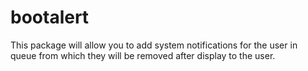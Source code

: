bootalert
=========

This package will allow you to add system notifications for the user in queue from which they will be removed after display to the user.

